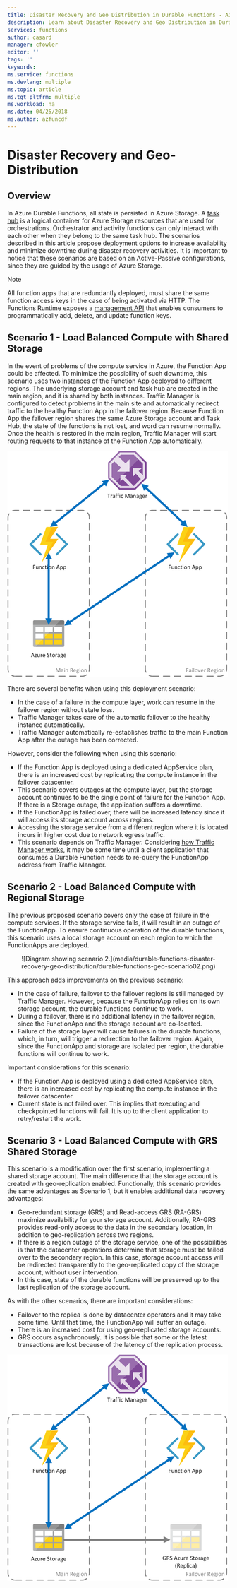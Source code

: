 ```yaml
---
title: Disaster Recovery and Geo Distribution in Durable Functions - Azure
description: Learn about Disaster Recovery and Geo Distribution in Durable Functions.
services: functions
author: casard
manager: cfowler
editor: ''
tags: ''
keywords:
ms.service: functions
ms.devlang: multiple
ms.topic: article
ms.tgt_pltfrm: multiple
ms.workload: na
ms.date: 04/25/2018
ms.author: azfuncdf
---
```


# Disaster Recovery and Geo-Distribution

## Overview
In Azure Durable Functions, all state is persisted in Azure Storage. A [task hub](durable-functions-task-hubs.md) is a logical container for Azure Storage resources that are used for orchestrations. Orchestrator and activity functions can only interact with each other when they belong to the same task hub.
The scenarios described in this article propose deployment options to increase availability and minimize downtime during disaster recovery activities.
It is important to notice that these scenarios are based on an Active-Passive configurations, since they are guided by the usage of Azure Storage.


>[!NOTE]
>All function apps that are redundantly deployed, must share the same function access keys in the case of being activated via HTTP. The Functions Runtime exposes a [management API](https://github.com/Azure/azure-functions-host/wiki/Key-management-API) that enables consumers to programmatically add, delete, and update function keys.
>

## Scenario 1 - Load Balanced Compute with Shared Storage
In the event of problems of the compute service in Azure, the Function App could be affected. To minimize the possibility of such downtime, this scenario uses two instances of the Function App deployed to different regions. The underlying storage account and task hub are created in the main region, and it is shared by both instances.
Traffic Manager is configured to detect problems in the main site and automatically redirect traffic to the healthy Function App in the failover region.
Because Function App the failover region shares the same Azure Storage account and Task Hub, the state of the functions is not lost, and word can resume normally. Once the health is restored in the main region, Traffic Manager will start routing requests to that instance of the Function App automatically.


![Diagram showing scenario 1.](media/durable-functions-disaster-recovery-geo-distribution/durable-functions-geo-scenario01.png)

There are several benefits when using this deployment scenario:
- In the case of a failure in the compute layer, work can resume in the failover region without state loss.
- Traffic Manager takes care of the automatic failover to the healthy instance automatically.
- Traffic Manager automatically re-establishes traffic to the main Function App after the outage has been corrected.

However, consider the following when using this scenario:
- If the Function App is deployed using a dedicated AppService plan, there is an increased cost by replicating the compute instance in the failover datacenter.
- This scenario covers outages at the compute layer, but the storage account continues to be the single point of failure for the Function App. If there is a Storage outage, the application suffers a downtime.
- If the FunctionApp is failed over, there will be increased latency since it will access its storage account across regions.
- Accessing the storage service from a different region where it is located incurs in higher cost due to network egress traffic.
- This scenario depends on Traffic Manager. Considering [how Traffic Manager works](../traffic-manager/traffic-manager-overview#how-traffic-manager-works), it may be some time until a client application that consumes a Durable Function needs to re-query the FunctionApp address from Traffic Manager. 


## Scenario 2 - Load Balanced Compute with Regional Storage
The previous proposed scenario covers only the case of failure in the compute services. If the storage service fails, it will result in an outage of the FunctionApp.
To ensure continuous operation of the durable functions, this scenario uses a local storage account on each region to which the FunctionApps are deployed.

<p style="text-align: center;">
![Diagram showing scenario 2.](media/durable-functions-disaster-recovery-geo-distribution/durable-functions-geo-scenario02.png)
</p>

This approach adds improvements on the previous scenario:
- In the case of failure, failover to the failover regions is still managed by Traffic Manager. However, because the FunctionApp relies on its own storage account, the durable functions continue to work.
- During a failover, there is no additional latency in the failover region, since the FunctionApp and the storage account are co-located.
- Failure of the storage layer will cause failures in the durable functions, which, in turn, will trigger a redirection to the failover region. Again, since the FunctionApp and storage are isolated per region, the durable functions will continue to work.
 
Important considerations for this scenario:
- If the Function App is deployed using a dedicated AppService plan, there is an increased cost by replicating the compute instance in the failover datacenter.
- Current state is not failed over. This implies that executing and checkpointed functions will fail. It is up to the client application to retry/restart the work.

## Scenario 3 - Load Balanced Compute with GRS Shared Storage
This scenario is a modification over the first scenario, implementing a shared storage account. The main difference that the storage account is created with geo-replication enabled.
Functionally, this scenario provides the same advantages as Scenario 1, but it enables additional data recovery advantages:
- Geo-redundant storage (GRS) and Read-access GRS (RA-GRS) maximize availability for your storage account. Additionally, RA-GRS provides read-only access to the data in the secondary location, in addition to geo-replication across two regions.
- If there is a region outage of the storage service, one of the possibilities is that the datacenter operations determine that storage must be failed over to the secondary region. In this case, storage account access will be redirected transparently to the geo-replicated copy of the storage account, without user intervention.
- In this case, state of the durable functions will be preserved up to the last replication of the storage account.

As with the other scenarios, there are important considerations:
- Failover to the replica is done by datacenter operators and it may take some time. Until that time, the FunctionApp will suffer an outage.
- There is an increased cost for using geo-replicated storage accounts.
- GRS occurs asynchronously. It is possible that some or the latest transactions are lost because of the latency of the replication process.

![Diagram showing scenario 3.](media/durable-functions-disaster-recovery-geo-distribution/durable-functions-geo-scenario03.png)
